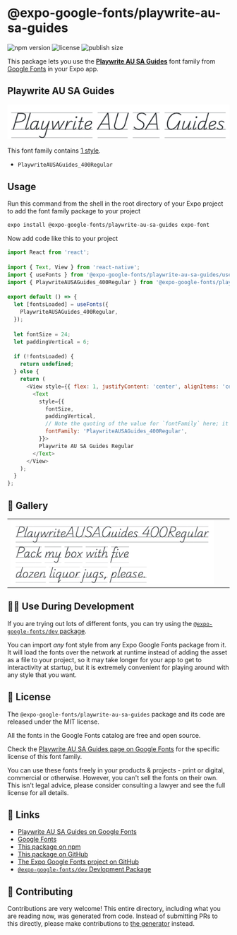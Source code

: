 # @expo-google-fonts/playwrite-au-sa-guides

![npm version](https://flat.badgen.net/npm/v/@expo-google-fonts/playwrite-au-sa-guides)
![license](https://flat.badgen.net/github/license/expo/google-fonts)
![publish size](https://flat.badgen.net/packagephobia/install/@expo-google-fonts/playwrite-au-sa-guides)

This package lets you use the [**Playwrite AU SA Guides**](https://fonts.google.com/specimen/Playwrite+AU+SA+Guides) font family from [Google Fonts](https://fonts.google.com/) in your Expo app.

## Playwrite AU SA Guides

![Playwrite AU SA Guides](./font-family.png)

This font family contains [1 style](#-gallery).

- `PlaywriteAUSAGuides_400Regular`

## Usage

Run this command from the shell in the root directory of your Expo project to add the font family package to your project
```sh
expo install @expo-google-fonts/playwrite-au-sa-guides expo-font
```

Now add code like this to your project
```js
import React from 'react';

import { Text, View } from 'react-native';
import { useFonts } from '@expo-google-fonts/playwrite-au-sa-guides/useFonts';
import { PlaywriteAUSAGuides_400Regular } from '@expo-google-fonts/playwrite-au-sa-guides/400Regular';

export default () => {
  let [fontsLoaded] = useFonts({
    PlaywriteAUSAGuides_400Regular,
  });

  let fontSize = 24;
  let paddingVertical = 6;

  if (!fontsLoaded) {
    return undefined;
  } else {
    return (
      <View style={{ flex: 1, justifyContent: 'center', alignItems: 'center' }}>
        <Text
          style={{
            fontSize,
            paddingVertical,
            // Note the quoting of the value for `fontFamily` here; it expects a string!
            fontFamily: 'PlaywriteAUSAGuides_400Regular',
          }}>
          Playwrite AU SA Guides Regular
        </Text>
      </View>
    );
  }
};

```

## 🔡 Gallery


||||
|-|-|-|
|![PlaywriteAUSAGuides_400Regular](.//400Regular/PlaywriteAUSAGuides_400Regular.ttf.png)||||


## 👩‍💻 Use During Development

If you are trying out lots of different fonts, you can try using the [`@expo-google-fonts/dev` package](https://github.com/freeboub/google-fonts/tree/master/font-packages/dev#readme).

You can import *any* font style from any Expo Google Fonts package from it. It will load the fonts
over the network at runtime instead of adding the asset as a file to your project, so it may take longer
for your app to get to interactivity at startup, but it is extremely convenient
for playing around with any style that you want.

## 📖 License

The `@expo-google-fonts/playwrite-au-sa-guides` package and its code are released under the MIT license.

All the fonts in the Google Fonts catalog are free and open source.

Check the [Playwrite AU SA Guides page on Google Fonts](https://fonts.google.com/specimen/Playwrite+AU+SA+Guides) for the specific license of this font family.

You can use these fonts freely in your products & projects - print or digital, commercial or otherwise. However, you can't sell the fonts on their own. This isn't legal advice, please consider consulting a lawyer and see the full license for all details.

## 🔗 Links

- [Playwrite AU SA Guides on Google Fonts](https://fonts.google.com/specimen/Playwrite+AU+SA+Guides)
- [Google Fonts](https://fonts.google.com/)
- [This package on npm](https://www.npmjs.com/package/@expo-google-fonts/playwrite-au-sa-guides)
- [This package on GitHub](https://github.com/freeboub/google-fonts/tree/master/font-packages/playwrite-au-sa-guides)
- [The Expo Google Fonts project on GitHub](https://github.com/freeboub/google-fonts)
- [`@expo-google-fonts/dev` Devlopment Package](https://github.com/freeboub/google-fonts/tree/master/font-packages/dev)

## 🤝 Contributing

Contributions are very welcome! This entire directory, including what you are reading now, was generated from code. Instead of submitting PRs to this directly, please make contributions to [the generator](https://github.com/freeboub/google-fonts/tree/master/packages/generator) instead.
